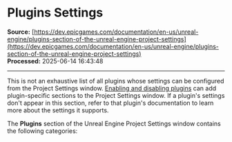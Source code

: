 # Plugins Settings

**Source:** [https://dev.epicgames.com/documentation/en-us/unreal-engine/plugins-section-of-the-unreal-engine-project-settings](https://dev.epicgames.com/documentation/en-us/unreal-engine/plugins-section-of-the-unreal-engine-project-settings)  
**Processed:** 2025-06-14 16:43:48

---

This is not an exhaustive list of all plugins whose settings can be configured from the Project Settings window. [Enabling and disabling plugins](/documentation/en-us/unreal-engine/working-with-plugins-in-unreal-engine) can add plugin-specific sections to the Project Settings window. If a plugin's settings don't appear in this section, refer to that plugin's documentation to learn more about the settings it supports.

The **Plugins** section of the Unreal Engine Project Settings window contains the following categories:
